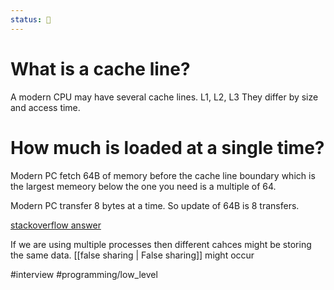 ```yaml
---
status: 🌾
---
```

# What is a cache line? 
A modern CPU may have several cache lines. L1, L2, L3
They differ by size and access time.


# How much is loaded at a single time?

Modern PC fetch 64B of memory before the cache line boundary which is the largest memeory below the one you need is a multiple of 64.

Modern PC transfer 8 bytes at a time. So update of 64B is 8 transfers.

[](stackoverflow.com/questions/3928995/how-do-cache-lines-work)
[stackoverflow answer](https://stackoverflow.com/questions/3928995/how-do-cache-lines-work)


If we are using multiple processes then different cahces might be storing the same data. [[false sharing | False sharing]] might occur


#interview #programming/low_level